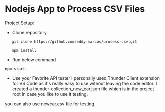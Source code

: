 # Nodejs App to Process CSV Files

Project Setup:
- Clone repository.

```
   git clone https://github.com/eddy-marcos/process-csv.git

   npm install

```

- Run below command

```
npm start
```

- Use your Favorite API tester
I personally used Thunder Client extension for VS Code as it's really easy to use without leaving the code editor.
I created a thunder-collection_new_car.json file which is in the project root in case you like to use it testing.

you can also use newcar.csv file for testing.
